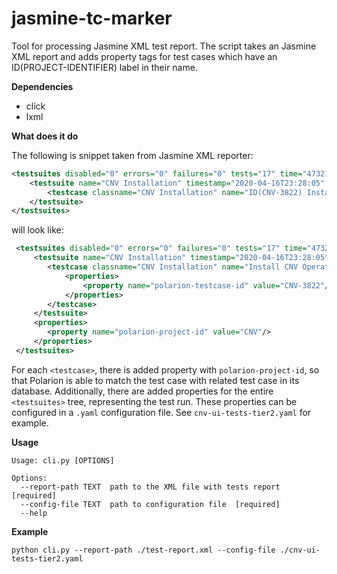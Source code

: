 # jasmine-tc-marker

Tool for processing Jasmine XML test report. The script takes an Jasmine XML report and adds property tags for 
test cases which have an ID(PROJECT-IDENTIFIER) label in their name.



__Dependencies__

- click
- lxml


__What does it do__

The following is snippet taken from Jasmine XML reporter:
```xml
<testsuites disabled="0" errors="0" failures="0" tests="17" time="473215">
    <testsuite name="CNV Installation" timestamp="2020-04-16T23:28:05" hostname="localhost" time="232.139" errors="0" tests="1" skipped="0" disabled="0" failures="0">
        <testcase classname="CNV Installation" name="ID(CNV-3822) Install CNV Operator" time="64.041"/>
    </testsuite>
</testsuites>

```

will look like:
```xml
 <testsuites disabled="0" errors="0" failures="0" tests="17" time="473215">
     <testsuite name="CNV Installation" timestamp="2020-04-16T23:28:05" hostname="localhost" time="232.139" errors="0" tests="1" skipped="0" disabled="0" failures="0">
        <testcase classname="CNV Installation" name="Install CNV Operator" time="64.041">
            <properties>
                <property name="polarion-testcase-id" value="CNV-3822"/>
            </properties>
        </testcase>
     </testsuite>
     <properties>
        <property name="polarion-project-id" value="CNV"/>
     </properties>
 </testsuites>

```
For each `<testcase>`, there is added property with `polarion-project-id`, so that Polarion is able to match the test
case with related test case in its database.
Additionally, there are added properties for the entire `<testsuites>` tree, representing the test run.
These properties can be configured in a `.yaml` configuration file. See `cnv-ui-tests-tier2.yaml` for example.


__Usage__


```console
Usage: cli.py [OPTIONS]

Options:
  --report-path TEXT  path to the XML file with tests report  [required]
  --config-file TEXT  path to configuration file  [required]
  --help 
```


__Example__

`python cli.py --report-path ./test-report.xml --config-file ./cnv-ui-tests-tier2.yaml`